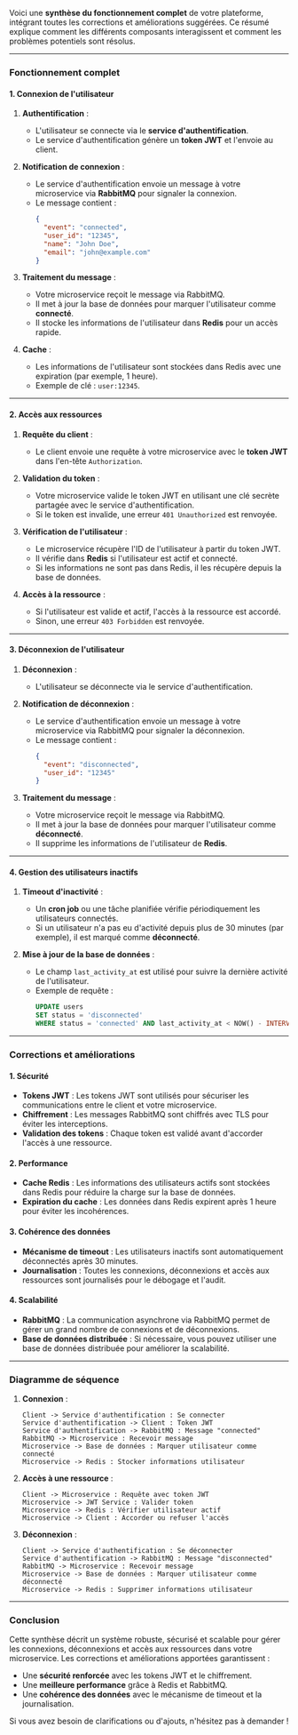 Voici une **synthèse du fonctionnement complet** de votre plateforme, intégrant toutes les corrections et améliorations suggérées. Ce résumé explique comment les différents composants interagissent et comment les problèmes potentiels sont résolus.

---

### **Fonctionnement complet**

#### **1. Connexion de l'utilisateur**
1. **Authentification** :
   - L'utilisateur se connecte via le **service d'authentification**.
   - Le service d'authentification génère un **token JWT** et l'envoie au client.

2. **Notification de connexion** :
   - Le service d'authentification envoie un message à votre microservice via **RabbitMQ** pour signaler la connexion.
   - Le message contient :
     ```json
     {
       "event": "connected",
       "user_id": "12345",
       "name": "John Doe",
       "email": "john@example.com"
     }
     ```

3. **Traitement du message** :
   - Votre microservice reçoit le message via RabbitMQ.
   - Il met à jour la base de données pour marquer l'utilisateur comme **connecté**.
   - Il stocke les informations de l'utilisateur dans **Redis** pour un accès rapide.

4. **Cache** :
   - Les informations de l'utilisateur sont stockées dans Redis avec une expiration (par exemple, 1 heure).
   - Exemple de clé : `user:12345`.

---

#### **2. Accès aux ressources**
1. **Requête du client** :
   - Le client envoie une requête à votre microservice avec le **token JWT** dans l'en-tête `Authorization`.

2. **Validation du token** :
   - Votre microservice valide le token JWT en utilisant une clé secrète partagée avec le service d'authentification.
   - Si le token est invalide, une erreur `401 Unauthorized` est renvoyée.

3. **Vérification de l'utilisateur** :
   - Le microservice récupère l'ID de l'utilisateur à partir du token JWT.
   - Il vérifie dans **Redis** si l'utilisateur est actif et connecté.
   - Si les informations ne sont pas dans Redis, il les récupère depuis la base de données.

4. **Accès à la ressource** :
   - Si l'utilisateur est valide et actif, l'accès à la ressource est accordé.
   - Sinon, une erreur `403 Forbidden` est renvoyée.

---

#### **3. Déconnexion de l'utilisateur**
1. **Déconnexion** :
   - L'utilisateur se déconnecte via le service d'authentification.

2. **Notification de déconnexion** :
   - Le service d'authentification envoie un message à votre microservice via RabbitMQ pour signaler la déconnexion.
   - Le message contient :
     ```json
     {
       "event": "disconnected",
       "user_id": "12345"
     }
     ```

3. **Traitement du message** :
   - Votre microservice reçoit le message via RabbitMQ.
   - Il met à jour la base de données pour marquer l'utilisateur comme **déconnecté**.
   - Il supprime les informations de l'utilisateur de **Redis**.

---

#### **4. Gestion des utilisateurs inactifs**
1. **Timeout d'inactivité** :
   - Un **cron job** ou une tâche planifiée vérifie périodiquement les utilisateurs connectés.
   - Si un utilisateur n'a pas eu d'activité depuis plus de 30 minutes (par exemple), il est marqué comme **déconnecté**.

2. **Mise à jour de la base de données** :
   - Le champ `last_activity_at` est utilisé pour suivre la dernière activité de l'utilisateur.
   - Exemple de requête :
     ```sql
     UPDATE users
     SET status = 'disconnected'
     WHERE status = 'connected' AND last_activity_at < NOW() - INTERVAL 30 MINUTE;
     ```

---

### **Corrections et améliorations**

#### **1. Sécurité**
- **Tokens JWT** : Les tokens JWT sont utilisés pour sécuriser les communications entre le client et votre microservice.
- **Chiffrement** : Les messages RabbitMQ sont chiffrés avec TLS pour éviter les interceptions.
- **Validation des tokens** : Chaque token est validé avant d'accorder l'accès à une ressource.

#### **2. Performance**
- **Cache Redis** : Les informations des utilisateurs actifs sont stockées dans Redis pour réduire la charge sur la base de données.
- **Expiration du cache** : Les données dans Redis expirent après 1 heure pour éviter les incohérences.

#### **3. Cohérence des données**
- **Mécanisme de timeout** : Les utilisateurs inactifs sont automatiquement déconnectés après 30 minutes.
- **Journalisation** : Toutes les connexions, déconnexions et accès aux ressources sont journalisés pour le débogage et l'audit.

#### **4. Scalabilité**
- **RabbitMQ** : La communication asynchrone via RabbitMQ permet de gérer un grand nombre de connexions et de déconnexions.
- **Base de données distribuée** : Si nécessaire, vous pouvez utiliser une base de données distribuée pour améliorer la scalabilité.

---

### **Diagramme de séquence**

1. **Connexion** :
   ```
   Client -> Service d'authentification : Se connecter
   Service d'authentification -> Client : Token JWT
   Service d'authentification -> RabbitMQ : Message "connected"
   RabbitMQ -> Microservice : Recevoir message
   Microservice -> Base de données : Marquer utilisateur comme connecté
   Microservice -> Redis : Stocker informations utilisateur
   ```

2. **Accès à une ressource** :
   ```
   Client -> Microservice : Requête avec token JWT
   Microservice -> JWT Service : Valider token
   Microservice -> Redis : Vérifier utilisateur actif
   Microservice -> Client : Accorder ou refuser l'accès
   ```

3. **Déconnexion** :
   ```
   Client -> Service d'authentification : Se déconnecter
   Service d'authentification -> RabbitMQ : Message "disconnected"
   RabbitMQ -> Microservice : Recevoir message
   Microservice -> Base de données : Marquer utilisateur comme déconnecté
   Microservice -> Redis : Supprimer informations utilisateur
   ```

---

### **Conclusion**
Cette synthèse décrit un système robuste, sécurisé et scalable pour gérer les connexions, déconnexions et accès aux ressources dans votre microservice. Les corrections et améliorations apportées garantissent :
- Une **sécurité renforcée** avec les tokens JWT et le chiffrement.
- Une **meilleure performance** grâce à Redis et RabbitMQ.
- Une **cohérence des données** avec le mécanisme de timeout et la journalisation.

Si vous avez besoin de clarifications ou d'ajouts, n'hésitez pas à demander !
